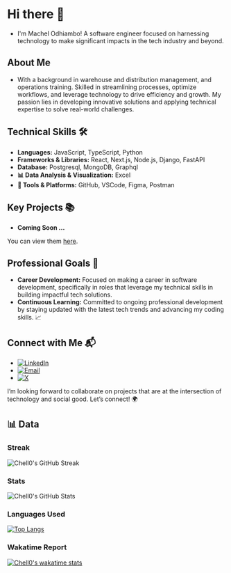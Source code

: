 # Hi there 👋
- I'm Machel Odhiambo! A software engineer focused on harnessing 
  technology to make significant impacts in the tech industry and beyond.

## About Me
- With a background in warehouse and distribution management, and operations training. Skilled in streamlining 
  processes, optimize workflows, and leverage technology to drive efficiency and growth. My passion lies in
  developing innovative solutions and applying technical expertise to solve real-world challenges.

## Technical Skills 🛠️
- **Languages:** JavaScript, TypeScript, Python
- **Frameworks & Libraries:** React, Next.js, Node.js, Django, FastAPI
- **Database:** Postgresql, MongoDB, Graphql
- **📊 Data Analysis & Visualization:** Excel
- **🧰 Tools & Platforms:** GitHub, VSCode, Figma, Postman

## Key Projects 📚
- **Coming Soon ...**

You can view them [here](https://chell0.github.io/#).

## Professional Goals 🚀
- **Career Development:** Focused on making a career in software development, specifically in roles that leverage my 
  technical skills in building impactful tech solutions.
- **Continuous Learning:** Committed to ongoing professional development by staying updated with the latest tech trends and advancing my coding skills. 📈

## Connect with Me 📬
- [![LinkedIn](https://img.shields.io/badge/-LinkedIn-0A66C2?style=flat&logo=linkedin&logoColor=white)](https://www.linkedin.com/in/gabrielmachelo/)
- [![Email](https://img.shields.io/badge/-Email-D14836?style=flat&logo=gmail&logoColor=white)](mailto:machelgabriel@gmail.com)
-  [![X](https://img.shields.io/badge/-Twitter-1DA1F2?style=flat&logo=X&logoColor=white)](https://x.com/CodeWithChelloh)

I’m looking forward to collaborate on projects that are at the intersection of technology and social good. Let’s 
connect! 🌍

## 📊 Data
### Streak

![Chell0's GitHub Streak](https://github-readme-streak-stats.herokuapp.com/?user=Chell0&show_icons=true&theme=gruvbox)

### Stats

![Chell0's GitHub Stats](https://github-readme-stats.vercel.app/api?username=Chell0&show_icons=true&theme=gruvbox)

### Languages Used

[![Top Langs](https://github-readme-stats.vercel.app/api/top-langs/?username=Chell0&layout=pie&theme=gruvbox&show_border=true)](https://github.com/Chell0/github-readme-stats)

### Wakatime Report
[![Chell0's wakatime stats](https://github-readme-stats.vercel.app/api/wakatime?username=Chell0&theme=gruvbox&show_border=true)](https://github.com/Chell0/github-readme-stats)
